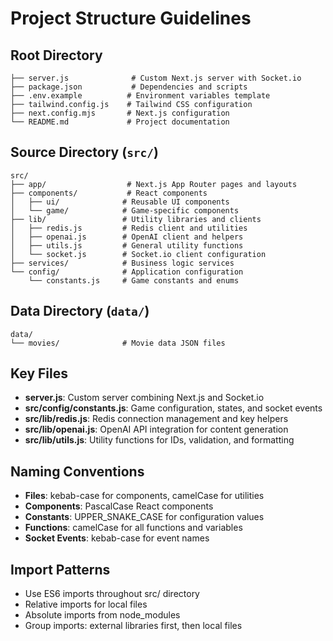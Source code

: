 # Project Structure Guidelines

## Root Directory
```
├── server.js              # Custom Next.js server with Socket.io
├── package.json           # Dependencies and scripts
├── .env.example          # Environment variables template
├── tailwind.config.js    # Tailwind CSS configuration
├── next.config.mjs       # Next.js configuration
└── README.md             # Project documentation
```

## Source Directory (`src/`)
```
src/
├── app/                  # Next.js App Router pages and layouts
├── components/           # React components
│   ├── ui/              # Reusable UI components
│   └── game/            # Game-specific components
├── lib/                 # Utility libraries and clients
│   ├── redis.js         # Redis client and utilities
│   ├── openai.js        # OpenAI client and helpers
│   ├── utils.js         # General utility functions
│   └── socket.js        # Socket.io client configuration
├── services/            # Business logic services
└── config/              # Application configuration
    └── constants.js     # Game constants and enums
```

## Data Directory (`data/`)
```
data/
└── movies/              # Movie data JSON files
```

## Key Files
- **server.js**: Custom server combining Next.js and Socket.io
- **src/config/constants.js**: Game configuration, states, and socket events
- **src/lib/redis.js**: Redis connection management and key helpers
- **src/lib/openai.js**: OpenAI API integration for content generation
- **src/lib/utils.js**: Utility functions for IDs, validation, and formatting

## Naming Conventions
- **Files**: kebab-case for components, camelCase for utilities
- **Components**: PascalCase React components
- **Constants**: UPPER_SNAKE_CASE for configuration values
- **Functions**: camelCase for all functions and variables
- **Socket Events**: kebab-case for event names

## Import Patterns
- Use ES6 imports throughout src/ directory
- Relative imports for local files
- Absolute imports from node_modules
- Group imports: external libraries first, then local files